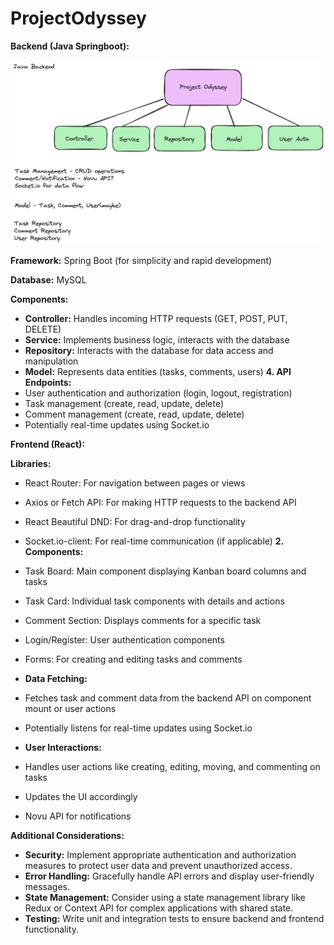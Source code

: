 # ProjectOdyssey

**Backend (Java Springboot):**

![Generic Java Outline](./java-outline.png)


**Framework:** Spring Boot (for simplicity and rapid development)
  
**Database:** MySQL 

**Components:**

- **Controller:** Handles incoming HTTP requests (GET, POST, PUT, DELETE)
- **Service:** Implements business logic, interacts with the database
- **Repository:** Interacts with the database for data access and manipulation
- **Model:** Represents data entities (tasks, comments, users) **4. API Endpoints:**
- User authentication and authorization (login, logout, registration)
- Task management (create, read, update, delete)
- Comment management (create, read, update, delete)
- Potentially real-time updates using Socket.io

**Frontend (React):**

**Libraries:**

- React Router: For navigation between pages or views
- Axios or Fetch API: For making HTTP requests to the backend API
- React Beautiful DND: For drag-and-drop functionality
- Socket.io-client: For real-time communication (if applicable) **2. Components:**
- Task Board: Main component displaying Kanban board columns and tasks
- Task Card: Individual task components with details and actions
- Comment Section: Displays comments for a specific task
- Login/Register: User authentication components
- Forms: For creating and editing tasks and comments 

- **Data Fetching:**
- Fetches task and comment data from the backend API on component mount or user actions
- Potentially listens for real-time updates using Socket.io 

- **User Interactions:**
- Handles user actions like creating, editing, moving, and commenting on tasks
- Updates the UI accordingly
- Novu API for notifications

**Additional Considerations:**

- **Security:** Implement appropriate authentication and authorization measures to protect user data and prevent unauthorized access.
- **Error Handling:** Gracefully handle API errors and display user-friendly messages.
- **State Management:** Consider using a state management library like Redux or Context API for complex applications with shared state.
- **Testing:** Write unit and integration tests to ensure backend and frontend functionality.
